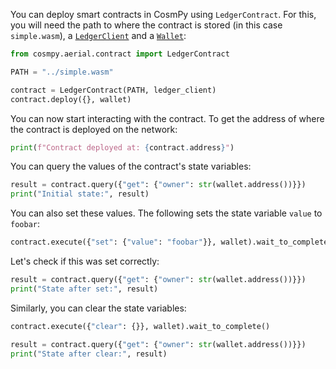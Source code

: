 You can deploy smart contracts in CosmPy using `LedgerContract`. For this, you will need the path to where the contract is stored (in this case `simple.wasm`), a [`LedgerClient`](connect-to-network.md) and a [`Wallet`](wallets-and-keys.md):

```python
from cosmpy.aerial.contract import LedgerContract

PATH = "../simple.wasm"

contract = LedgerContract(PATH, ledger_client)
contract.deploy({}, wallet)
```

You can now start interacting with the contract. To get the address of where the contract is deployed on the network:

```python
print(f"Contract deployed at: {contract.address}")
```

You can query the values of the contract's state variables: 

```python
result = contract.query({"get": {"owner": str(wallet.address())}})
print("Initial state:", result)
```

You can also set these values. The following sets the state variable `value` to `foobar`:

```python
contract.execute({"set": {"value": "foobar"}}, wallet).wait_to_complete()
```

Let's check if this was set correctly:

```python
result = contract.query({"get": {"owner": str(wallet.address())}})
print("State after set:", result)
```

Similarly, you can clear the state variables:

```python
contract.execute({"clear": {}}, wallet).wait_to_complete()

result = contract.query({"get": {"owner": str(wallet.address())}})
print("State after clear:", result)
```
